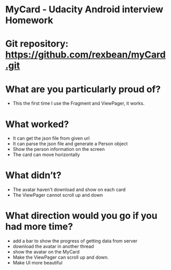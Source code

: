 # MyCard - Udacity Android interview Homework
# Git repository: https://github.com/rexbean/myCard.git
# What are you particularly proud of?
- This the first time I use the Fragment and ViewPager, it works.
# What worked?
- It can get the json file from given url
- It can parse the json file and generate a Person object
- Show the person information on the screen
- The card can move horizontally
# What didn’t?
- The avatar haven't download and show on each card
- The ViewPager cannot scroll up and down
# What direction would you go if you had more time?
- add a bar to show the progress of getting data from server
- download the avatar in another thread
- show the avatar on the MyCard
- Make the ViewPager can scroll up and down.
- Make UI more beautiful

